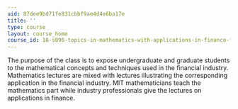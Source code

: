 ```yaml
---
uid: 87dee9bd71fe831cbbf9ae4d4e6ba17e
title: ''
type: course
layout: course_home
course_id: 18-s096-topics-in-mathematics-with-applications-in-finance-fall-2013
---
```

The purpose of the class is to expose undergraduate and graduate students to the mathematical concepts and techniques used in the financial industry. Mathematics lectures are mixed with lectures illustrating the corresponding application in the financial industry. MIT mathematicians teach the mathematics part while industry professionals give the lectures on applications in finance.
